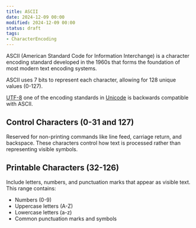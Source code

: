 ```yaml
---
title: ASCII
date: 2024-12-09 00:00
modified: 2024-12-09 00:00
status: draft
tags:
- CharacterEncoding
---
```


ASCII (American Standard Code for Information Interchange) is a character encoding standard developed in the 1960s that forms the foundation of most modern text encoding systems. 

ASCII uses 7 bits to represent each character, allowing for 128 unique values (0-127).

[UTF-8](utf-8.md) one of the encoding standards in [Unicode](unicode.md) is backwards compatible with ASCII.

## Control Characters (0-31 and 127)

Reserved for non-printing commands like line feed, carriage return, and backspace. These characters control how text is processed rather than representing visible symbols.

## Printable Characters (32-126)

Include letters, numbers, and punctuation marks that appear as visible text. This range contains:

* Numbers (0-9)
* Uppercase letters (A-Z)
* Lowercase letters (a-z)
* Common punctuation marks and symbols